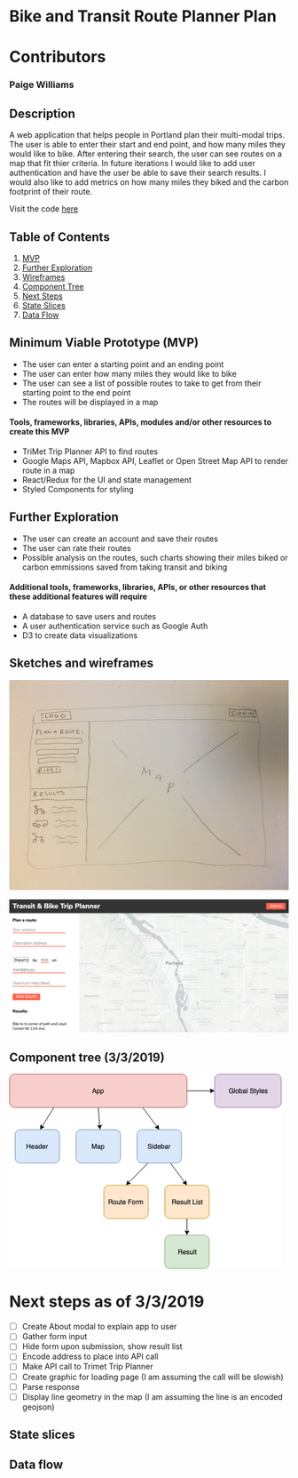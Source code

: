 # **Bike and Transit Route Planner Plan**

# Contributors
### Paige Williams  

## Description
A web application that helps people in Portland plan their multi-modal trips. The user is able to enter their start and end point, and how many miles they would like to bike. After entering their search, the user can see routes on a map that fit thier criteria. In future iterations I would like to add user authentication and have the user be able to save their search results. I would also like to add metrics on how many miles they biked and the carbon footprint of their route. 

Visit the code [here](https://github.com/paigewilliams/bike-transit-planner.git)

## Table of Contents
  1. [MVP](#specs-work)
  2. [Further Exploration](#specs-work1)
  3. [Wireframes](#wireframe)
  4. [Component Tree](#component)
  5. [Next Steps](#steps)
  6. [State Slices](#state)
  7. [Data Flow](#data)
  
## Minimum Viable Prototype (MVP) <a name="specs-work"></a>

* The user can enter a starting point and an ending point
* The user can enter how many miles they would like to bike
* The user can see a list of possible routes to take to get from their starting point to the end point
* The routes will be displayed in a map

#### Tools, frameworks, libraries, APIs, modules and/or other resources to create this MVP

* TriMet Trip Planner API to find routes 
* Google Maps API, Mapbox API, Leaflet or Open Street Map API to render route in a map
* React/Redux for the UI and state management
* Styled Components for styling 

## Further Exploration <a name="specs-work1"></a>

* The user can create an account and save their routes
* The user can rate their routes
* Possible analysis on the routes, such charts showing their miles biked or carbon emmissions saved from taking transit and biking

#### Additional tools, frameworks, libraries, APIs, or other resources that these additional features will require

* A database to save users and routes
* A user authentication service such as Google Auth
* D3 to create data visualizations

## Sketches and wireframes <a name="wireframe"></a>

![alt-text](https://github.com/paigewilliams/capstone-planning/blob/master/sketch.jpg)

![alt-text](https://github.com/paigewilliams/bike-transit-planner/blob/component-tree/src/assets/wireframe.png)

## Component tree (3/3/2019) <a name="component"></a>

![alt-text](https://github.com/paigewilliams/capstone-planning/blob/master/capstone-tree.jpg)

# Next steps as of 3/3/2019 <a name="steps"></a>

- [ ] Create About modal to explain app to user
- [ ] Gather form input
- [ ] Hide form upon submission, show result list
- [ ] Encode address to place into API call
- [ ] Make API call to Trimet Trip Planner
- [ ] Create graphic for loading page (I am assuming the call will be slowish)
- [ ] Parse response
- [ ] Display line geometry in the map (I am assuming the line is an encoded geojson)

## State slices <a name="state"></a>

## Data flow <a name="data"></a>

